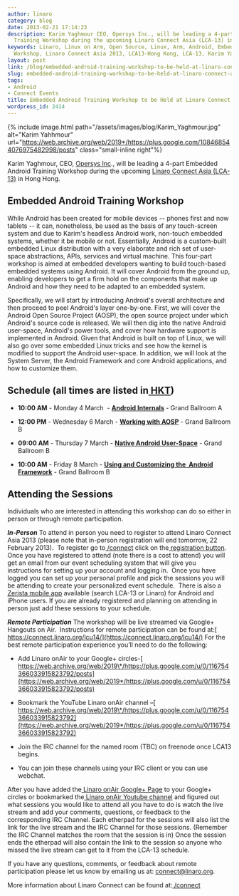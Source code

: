 ```yaml
---
author: linaro
category: blog
date: 2013-02-21 17:14:23
description: Karim Yaghmour CEO, Opersys Inc., will be leading a 4-part Embedded Android
  Training Workshop during the upcoming Linaro Connect Asia (LCA-13) in Hong Hong.
keywords: Linaro, Linux on Arm, Open Source, Linux, Arm, Android, Embedded, Training,
  Workshop, Linaro Connect Asia 2013, LCA13-Hong Kong, LCA-13, Karim Yaghmour, Opersys
layout: post
link: /blog/embedded-android-training-workshop-to-be-held-at-linaro-connect-asia-2013/
slug: embedded-android-training-workshop-to-be-held-at-linaro-connect-asia-2013
tags:
- Android
- Connect Events
title: Embedded Android Training Workshop to be Held at Linaro Connect Asia 2013
wordpress_id: 2414
---
```


{% include image.html path="/assets/images/blog/Karim_Yaghmour.jpg" alt="Karim Yahhmour" url="https://web.archive.org/web/2019*/https://plus.google.com/108468544076975482998/posts" class="small-inline right"%}

Karim Yaghmour, CEO, [Opersys Inc](http://www.opersys.com/)., will be leading a 4-part Embedded Android Training Workshop during the upcoming [Linaro Connect Asia (LCA-13)](https://connect.linaro.org) in Hong Hong.

## Embedded Android Training Workshop

While Android has been created for mobile devices -- phones first and now tablets -- it can, nonetheless, be used as the basis of any touch-screen system and due to Karim's headless Android work, non-touch embedded systems, whether it be mobile or not. Essentially, Android is a custom-built embedded Linux distribution with a very elaborate and rich set of user-space abstractions, APIs, services and virtual machine. This four-part workshop is aimed at embedded developers wanting to build touch-based embedded systems using Android. It will cover Android from the ground up, enabling developers to get a firm hold on the components that make up Android and how they need to be adapted to an embedded system.

Specifically, we will start by introducing Android's overall architecture and then proceed to peel Android's layer one-by-one. First, we will cover the Android Open Source Project (AOSP), the open source project under which Android's source code is released. We will then dig into the native Android user-space, Android's power tools, and cover how hardware support is implemented in Android. Given that Android is built on top of Linux, we will also go over some embedded Linux tricks and see how the kernel is modified to support the Android user-space. In addition, we will look at the System Server, the Android Framework and core Android applications, and how to customize them.

## Schedule (all times are listed in[ HKT](https://www.timeanddate.com/worldclock/converter.html))

- **10:00 AM** - Monday 4 March  - **[Android Internals](https://lca-13.zerista.com/event/member/72385)** - Grand Ballroom A

- **12:00 PM** - Wednesday 6 March - **[Working with AOSP](https://lca-13.zerista.com/event/member/72386)** - Grand Ballroom B

- **09:00 AM** - Thursday 7 March - **[Native Android User-Space](https://lca-13.zerista.com/event/member/72387)** - Grand Ballroom B

- **10:00 AM** - Friday 8 March - **[Using and Customizing the  Android Framework](https://lca-13.zerista.com/event/member/72388)** - Grand Ballroom B

## Attending the Sessions

Individuals who are interested in attending this workshop can do so either in person or through remote participation.

_**In-Person**_
To attend in person you need to register to attend Linaro Connect Asia 2013 (please note that in-person registration will end tomorrow, 22 February 2013).  To register go to[ /connect](https://connect.linaro.org) click on the[ registration button](http://linaro.eventbrite.co.uk/). Once you have registered to attend (note there is a cost to attend) you will get an email from our event scheduling system that will give you instructions for setting up your account and logging in.  Once you have logged you can set up your personal profile and pick the sessions you will be attending to create your personalized event schedule.  There is also a[ Zerista mobile app](https://lca-13.zerista.com/conference/state/1151) available (search LCA-13 or Linaro) for Android and iPhone users. If you are already registered and planning on attending in person just add these sessions to your schedule.

_**Remote Participation**_
The workshop will be live streamed via Google+ Hangouts on Air.  Instructions for remote participation can be found at:[ https://connect.linaro.org/lcu14/](https://connect.linaro.org/lcu14/)
For the best remote participation experience you’ll need to do the following:

- Add Linaro onAir to your Google+ circles-[ https://web.archive.org/web/2019\*/https://plus.google.com/u/0/116754366033915823792/posts](https://web.archive.org/web/2019*/https://plus.google.com/u/0/116754366033915823792/posts)

- Bookmark the YouTube Linaro onAir channel –[ https://web.archive.org/web/2019\*/https://plus.google.com/u/0/116754366033915823792](https://web.archive.org/web/2019*/https://plus.google.com/u/0/116754366033915823792)

- Join the IRC channel for the named room (TBC) on freenode once LCA13 begins.

- You can join these channels using your IRC client or you can use webchat.

After you have added the[ Linaro onAir Google+ Page](https://web.archive.org/web/2019*/https://plus.google.com/u/0/116754366033915823792/posts) to your Google+ circles or bookmarked the[ Linaro onAir Youtube channel](https://web.archive.org/web/2019*/https://plus.google.com/u/0/116754366033915823792) and figured out what sessions you would like to attend all you have to do is watch the live stream and add your comments, questions, or feedback to the corresponding IRC Channel. Each etherpad for the sessions will also list the link for the live stream and the IRC Channel for those sessions. (Remember the IRC Channel matches the room that the session is in) Once the session ends the etherpad will also contain the link to the session so anyone who missed the live stream can get to it from the LCA-13 schedule.

If you have any questions, comments, or feedback about remote participation please let us know by emailing us at: [connect@linaro.org](mailto:connect@linaro.org).

More information about Linaro Connect can be found at:[ /connect](https://connect.linaro.org)